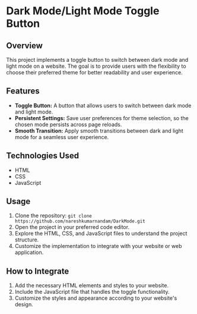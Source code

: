 # Dark Mode/Light Mode Toggle Button

## Overview

This project implements a toggle button to switch between dark mode and light mode on a website. The goal is to provide users with the flexibility to choose their preferred theme for better readability and user experience.

## Features

- **Toggle Button:** A button that allows users to switch between dark mode and light mode.
- **Persistent Settings:** Save user preferences for theme selection, so the chosen mode persists across page reloads.
- **Smooth Transition:** Apply smooth transitions between dark and light mode for a seamless user experience.

## Technologies Used

- HTML
- CSS
- JavaScript

## Usage

1. Clone the repository: `git clone https://github.com/nareshkumarnandam/DarkMode.git`
2. Open the project in your preferred code editor.
3. Explore the HTML, CSS, and JavaScript files to understand the project structure.
4. Customize the implementation to integrate with your website or web application.

## How to Integrate

1. Add the necessary HTML elements and styles to your website.
2. Include the JavaScript file that handles the toggle functionality.
3. Customize the styles and appearance according to your website's design.
